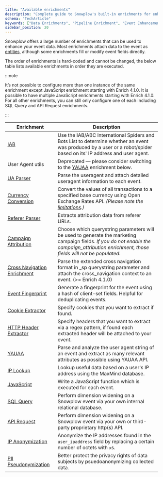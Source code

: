 ```yaml
---
title: "Available enrichments"
description: "Complete guide to Snowplow's built-in enrichments for enhancing behavioral events with contextual data and validation."
schema: "TechArticle"
keywords: ["Data Enrichments", "Pipeline Enrichment", "Event Enhancement", "Data Processing", "Analytics Enhancement", "Event Enrichment"]
sidebar_position: 20
---
```



Snowplow offers a large number of enrichments that can be used to enhance your event data. Most enrichments attach data to the event as [entities](/docs/fundamentals/entities/index.md), although some enrichments fill or modify event fields directly.

The order of enrichments is hard-coded and cannot be changed, the below table lists available enrichments in order they are executed.

:::note

It’s not possible to configure more than one instance of the same enrichment except JavaScript enrichment starting with Enrich 4.1.0. It is possible to have multiple JavaScript enrichments starting with Enrich 4.1.0. For all other enrichments, you can still only configure one of each including SQL Query and API Request enrichments.

:::


| Enrichment                                                                                                           | Description                                                                                                                                                                                                                     |
| -------------------------------------------------------------------------------------------------------------------- | ------------------------------------------------------------------------------------------------------------------------------------------------------------------------------------------------------------------------------- |
| [IAB](/docs/pipeline/enrichments/available-enrichments/iab-enrichment/index.md)                                      | Use the IAB/ABC International Spiders and Bots List to determine whether an event was produced by a user or a robot/spider based on its' IP address and user agent.                                                             |
| User Agent utils                                                                                                     | Deprecated — please consider switching to the [YAUAA](/docs/pipeline/enrichments/available-enrichments/yauaa-enrichment/index.md) enrichment below.                                                                             |
| [UA Parser](/docs/pipeline/enrichments/available-enrichments/ua-parser-enrichment/index.md)                          | Parse the useragent and attach detailed useragent information to each event.                                                                                                                                                    |
| [Currency Conversion](/docs/pipeline/enrichments/available-enrichments/currency-conversion-enrichment/index.md)      | Convert the values of all transactions to a specified base currency using Open Exchange Rates API. *(Please note the [limitations](/docs/pipeline/enrichments/available-enrichments/currency-conversion-enrichment/index.md).)* |
| [Referer Parser](/docs/pipeline/enrichments/available-enrichments/referrer-parser-enrichment/index.md)               | Extracts attribution data from referer URLs.                                                                                                                                                                                    |
| [Campaign Attribution](/docs/pipeline/enrichments/available-enrichments/campaign-attribution-enrichment/index.md)    | Choose which querystring parameters will be used to generate the marketing campaign fields. *If you do not enable the campaign_attribution enrichment, those fields will not be populated.*                                     |
| [Cross Navigation Enrichment](/docs/pipeline/enrichments/available-enrichments/cross-navigation-enrichment/index.md) | Parse the extended cross navigation format in _sp querystring parameter and attach the cross_navigation context to an event. (>= Enrich 4.1.0)                                                                                  |
| [Event Fingerprint](/docs/pipeline/enrichments/available-enrichments/event-fingerprint-enrichment/index.md)          | Generate a fingerprint for the event using a hash of client-set fields. Helpful for deduplicating events.                                                                                                                       |
| [Cookie Extractor](/docs/pipeline/enrichments/available-enrichments/cookie-extractor-enrichment/index.md)            | Specify cookies that you want to extract if found.                                                                                                                                                                              |
| [HTTP Header Extractor](/docs/pipeline/enrichments/available-enrichments/http-header-extractor-enrichment/index.md)  | Specify headers that you want to extract via a regex pattern, if found each extracted header will be attached to your event.                                                                                                    |
| [YAUAA](/docs/pipeline/enrichments/available-enrichments/yauaa-enrichment/index.md)                                  | Parse and analyze the user agent string of an event and extract as many relevant attributes as possible using YAUAA API.                                                                                                        |
| [IP Lookup](/docs/pipeline/enrichments/available-enrichments/ip-lookup-enrichment/index.md)                          | Lookup useful data based on a user's IP address using the MaxMind database.                                                                                                                                                     |
| [JavaScript](/docs/pipeline/enrichments/available-enrichments/custom-javascript-enrichment/index.md)                 | Write a JavaScript function which is executed for each event.                                                                                                                                                                   |
| [SQL Query](/docs/pipeline/enrichments/available-enrichments/custom-sql-enrichment/index.md)                         | Perform dimension widening on a Snowplow event via your own internal relational database.                                                                                                                                       |
| [API Request](/docs/pipeline/enrichments/available-enrichments/custom-api-request-enrichment/index.md)               | Perform dimension widening on a Snowplow event via your own or third-party proprietary http(s) API.                                                                                                                             |
| [IP Anonymization](/docs/pipeline/enrichments/available-enrichments/ip-anonymization-enrichment/index.md)            | Anonymize the IP addresses found in the `user_ipaddress` field by replacing a certain number of octets with `x`s.                                                                                                               |
| [PII Pseudonymization](/docs/pipeline/enrichments/available-enrichments/pii-pseudonymization-enrichment/index.md)    | Better protect the privacy rights of data subjects by psuedoanonymizing collected data.                                                                                                                                         |

